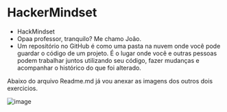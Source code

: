 # HackerMindset
- HackMindset
- Opaa professor, tranquilo? Me chamo João.
- Um repositório no GitHub é como uma pasta na nuvem onde você pode guardar o código de um projeto. É o lugar onde você e outras pessoas podem trabalhar juntos utilizando seu código, fazer mudanças e acompanhar o histórico do que foi alterado.

Abaixo do arquivo Readme.md já vou anexar as imagens dos outros dois exercicios.






![image](https://github.com/user-attachments/assets/ada69185-113a-4241-bae3-23cf2225cfb0)














